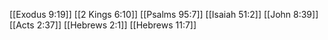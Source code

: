 [[Exodus 9:19]]
[[2 Kings 6:10]]
[[Psalms 95:7]]
[[Isaiah 51:2]]
[[John 8:39]]
[[Acts 2:37]]
[[Hebrews 2:1]]
[[Hebrews 11:7]]
